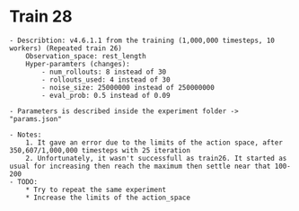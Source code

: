 # Train 28
	
	- Describtion: v4.6.1.1 from the training (1,000,000 timesteps, 10 workers)	(Repeated train 26)
		Observation_space: rest_length
		Hyper-paramters (changes):
			- num_rollouts: 8 instead of 30
			- rollouts_used: 4 instead of 30
			- noise_size: 25000000 instead of 250000000
			- eval_prob: 0.5 instead of 0.09

	- Parameters is described inside the experiment folder -> "params.json"

	- Notes:
		1. It gave an error due to the limits of the action space, after 350,607/1,000,000 timesteps with 25 iteration
		2. Unfortunately, it wasn't successfull as train26. It started as usual for increasing then reach the maximum then settle near that 100-200
	- TODO:
		* Try to repeat the same experiment
		* Increase the limits of the action_space
